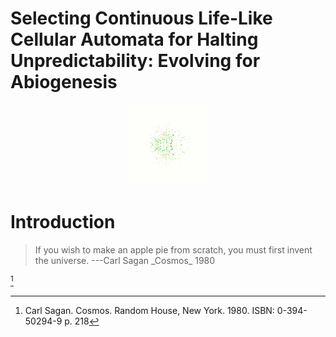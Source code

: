 # Selecting Continuous Life-Like Cellular Automata for Halting Unpredictability: Evolving for Abiogenesis

<p align="center">
<img src="https://raw.githubusercontent.com/riveSunder/yuca/gecco_pages/assets/s3_waiting_sedentary_pattern.gif">
</p>

# Introduction

<blockquote>
If you wish to make an apple pie from scratch, you must first invent the universe. ---Carl Sagan _Cosmos_ 1980 
</blockquote> 

[^Sa1980]

[^Sa1980]: Carl Sagan. Cosmos. Random House, New York. 1980. ISBN: 0-394-50294-9 p. 218
